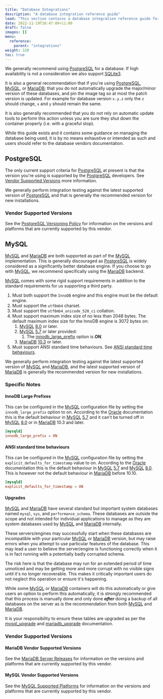```yaml
---
title: "Database Integrations"
description: "A database integration reference guide"
lead: "This section contains a database integration reference guide for Authelia."
date: 2022-11-19T16:47:09+11:00
draft: false
images: []
menu:
  reference:
    parent: "integrations"
weight: 320
toc: true
---
```


We generally recommend using [PostgreSQL] for a database. If high availability is not a consideration we also support
[SQLite3].

It is also a general recommendation that if you're using [PostgreSQL], [MySQL], or [MariaDB]; that you do not
automatically upgrade the major/minor version of these databases, and pin the image tag so at most the patch version
is updated. For example for database version `x.y.z` only the `z` should change, `x` and `y` should remain the same.

It is also generally recommended that you do not rely on automatic update tools to perform this action
unless you are sure they shut down the container properly (i.e. with a graceful stop).

While this guide exists and it contains some guidance on managing the database being used, it is by no means exhaustive
or intended as such and users should refer to the database vendors documentation.

## PostgreSQL

The only current support criteria for [PostgreSQL] at present is that the version you're using is supported by the
[PostgreSQL] developers. See [Vendor Supported Versions](#vendor-supported-versions) more information.

We generally perform integration testing against the latest supported version of [PostgreSQL] and that is generally the
recommended version for new installations.

### Vendor Supported Versions

See the [PostgreSQL Versioning Policy](https://www.postgresql.org/support/versioning/) for information on the versions
and platforms that are currently supported by this vendor.

## MySQL

[MySQL] and [MariaDB] are both supported as part of the [MySQL] implementation. This is generally discouraged as
[PostgreSQL] is widely considered as a significantly better database engine. If you choose to go with [MySQL], we
recommend specifically using the [MariaDB] backend.

[MySQL] comes with some rigid support requirements in addition to the standard requirements for us supporting a third
party.

1. Must both support the `InnoDB` engine and this engine must be the default engine.
2. Must support the `utf8mb4` charset.
3. Must support the `utf8mb4_unicode_520_ci` collation.
4. Must support maximum index size of no less than 2048 bytes. The default maximum index size for the InnoDB engine is
   3072 bytes on:
    1. [MySQL] [8.0](https://dev.mysql.com/doc/refman/8.0/en/innodb-limits.html) or later.
    2. [MySQL] [5.7](https://dev.mysql.com/doc/refman/5.7/en/innodb-limits.html) or later provided:
       1. The [innodb_large_prefix](#innodb-large-prefixes) option is **_ON_**.
    3. [MariaDB] [10.3](https://mariadb.com/kb/en/innodb-system-variables/#innodb_large_prefix) or later.
5. Must support ANSI standard time behaviours. See [ANSI standard time behaviours](#ansi-standard-time-behaviours).

We generally perform integration testing against the latest supported version of [MySQL] and [MariaDB], and the latest
supported version of [MariaDB] is generally the recommended version for new installations.

### Specific Notes

#### InnoDB Large Prefixes

This can be configured in the [MySQL] configuration file by setting the `innodb_large_prefix` option to on.
According to the [Oracle] documentation this is the default behaviour in
[MySQL] [5.7](https://dev.mysql.com/doc/refman/5.7/en/innodb-parameters.html#sysvar_innodb_large_prefix) and it can't be
turned off in [MySQL] [8.0](https://dev.mysql.com/doc/refman/8.0/en/innodb-limits.html) or in [MariaDB] 10.3 and later.

```cnf
[mysqld]
innodb_large_prefix = ON
```

#### ANSI standard time behaviours

This can be configured in the [MySQL] configuration file by setting the `explicit_defaults_for_timestamp` value to on.
According to the [Oracle] documentation this is the default behaviour in
[MySQL] [5.7](https://dev.mysql.com/doc/refman/5.7/en/server-system-variables.html#sysvar_explicit_defaults_for_timestamp)
and [MySQL] [8.0](https://dev.mysql.com/doc/refman/8.0/en/server-system-variables.html#sysvar_explicit_defaults_for_timestamp).
This is however not the default behaviour in
[MariaDB](https://mariadb.com/kb/en/server-system-variables/#explicit_defaults_for_timestamp) before 10.10.

```cnf
[mysqld]
explicit_defaults_for_timestamp = ON
```

#### Upgrades

[MySQL] and [MariaDB] have several standard but important system databases named `mysql`, `sys`, and
`performance_schema`. These databases are outside the scope and not intended for individual applications to manage as
they are system databases used by [MySQL] and [MariaDB] internally.

These servers/engines may successfully start when these databases are incompatible with your particular [MySQL] or
[MariaDB] version, but may raise errors when you attempt to use particular features of the database. This may lead a
user to believe the server/engine is functioning correctly when it is in fact running with a potentially badly corrupted
schema.

The risk here is that the database may run for an extended period of time unnoticed and may be getting more and more
corrupt with no visible signs until it's no longer recoverable. This makes it critically important users do not neglect
this operation or ensure it's happening.

While some [MySQL] or [MariaDB] containers will do this automatically  or give users an option to perform this
automatically, it is strongly recommended that this process is manually done and only done **_after_** doing a backup of
all databases on the server as is the recommendation from both [MySQL] and [MariaDB].

It is your responsibility to ensure these tables are upgraded as per the
[mysql_upgrade](https://dev.mysql.com/doc/refman/8.0/en/mysql-upgrade.html) and
[mariadb_upgrade](https://mariadb.com/kb/en/mysql_upgrade/) documentation.

### Vendor Supported Versions

#### MariaDB Vendor Supported Versions

See the [MariaDB Server Releases](https://mariadb.com/kb/en/mariadb-server-release-dates/) for information on the
versions and platforms that are currently supported by this vendor.

#### MySQL Vendor Supported Versions

See the [MySQL Supported Platforms](https://www.mysql.com/support/supportedplatforms/database.html) for information on
the versions and platforms that are currently supported by this vendor.

[PostgreSQL]: https://www.postgresql.org/
[MySQL]: https://www.mysql.com/
[MariaDB]: https://mariadb.org/
[SQLite3]: https://www.sqlite.org/index.html
[Oracle]: https://www.oracle.com/
